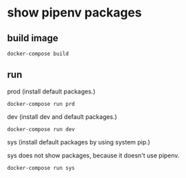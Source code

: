 # show pipenv packages

## build image

```shell
docker-compose build
```

## run

prod (install default packages.)

```shell
docker-compose run prd
```

dev (install dev and default packages.)

```shell
docker-compose run dev
```

sys (install default packages by using system pip.)

sys does not show packages, because it doesn't use pipenv.

```shell
docker-compose run sys
```
